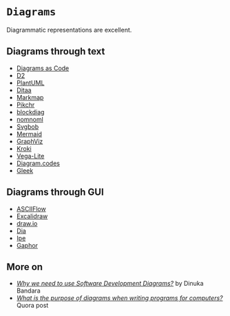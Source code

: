 # `Diagrams`

Diagrammatic representations are excellent.

## Diagrams through text

* [Diagrams as Code](https://diagrams.mingrammer.com/)
* [D2](https://d2lang.com/)
* [PlantUML](https://plantuml.com/)
* [Ditaa](https://plantuml.com/ditaa)
* [Markmap](https://markmap.js.org/)
* [Pikchr](https://pikchr.org/home/doc/trunk/homepage.md)
* [blockdiag](http://blockdiag.com/en/)
* [nomnoml](https://nomnoml.com/)
* [Svgbob](https://ivanceras.github.io/svgbob-editor/)
* [Mermaid](https://mermaid.js.org/)
* [GraphViz](https://graphviz.org/)
* [Kroki](https://kroki.io/)
* [Vega-Lite](https://vega.github.io/vega-lite/)
* [Diagram.codes](https://www.diagram.codes/)
* [Gleek](https://www.gleek.io/)

## Diagrams through GUI

* [ASCIIFlow](https://asciiflow.com/#/)
* [Excalidraw](https://excalidraw.com/)
* [draw.io](https://www.drawio.com/)
* [Dia](https://wiki.gnome.org/Apps/Dia)
* [Ipe](https://ipe.otfried.org/)
* [Gaphor](https://gaphor.org/)

## More on

* [*Why we need to use Software Development Diagrams?*](https://medium.com/@dinukabandara/why-we-need-to-use-software-development-diagrams-59a8759a1962) by Dinuka Bandara
* [*What is the purpose of diagrams when writing programs for computers?*](https://www.quora.com/What-is-the-purpose-of-diagrams-when-writing-programs-for-computers) Quora post